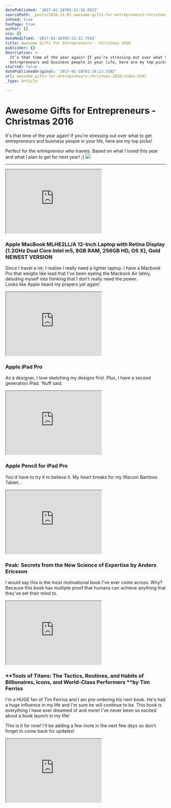 ```yaml
---
datePublished: '2017-01-18T05:51:16.092Z'
sourcePath: _posts/2016-11-01-awesome-gifts-for-entrepreneurs-christmas-2016.md
inFeed: true
hasPage: true
author: []
via: {}
dateModified: '2017-01-18T05:51:12.756Z'
title: Awesome Gifts for Entrepreneurs - Christmas 2016
publisher: {}
description: >-
  It’s that time of the year again! If you’re stressing out over what to get
  entrepreneurs and business people in your life, here are my top picks!
starred: false
datePublishedOriginal: '2017-01-18T01:16:23.339Z'
url: awesome-gifts-for-entrepreneurs-christmas-2016/index.html
_type: Article

---
```

# Awesome Gifts for Entrepreneurs - Christmas 2016

It's that time of the year again! If you're stressing out over what to get entrepreneurs and business people in your life, here are my top picks!

Perfect for the entrepreneur who travels. Based on what I loved this year and what I plan to get for next year! ;)
![](https://the-grid-user-content.s3-us-west-2.amazonaws.com/f3b6f6d5-76c8-449e-b534-4d4b613d4811.jpg)

---

<iframe src="https://the-grid.github.io/ed-userhtml/?g=eJx1klFv2jAUhf9K5ge_pbFDkwLDILpSLRJMk9Ku0l6ii3ObWEns1LbG2K-fC53KJu3Nusc693zHXkjUHu1yAVFr8VmQ1vvRzZPkcDhcwQC_jL6SZkjW49hjvAN5a0wX77afN-l2G_M0LrRs4zvlxh6OST0mt4xvisfNd_6UvPqBq3pVOVepfuXEKKlC8fhwP6Uvqhb8-mbKWJ5Nr6mzgsecdng8GFs7MYDch020V7r7ZGoUvUqph0agalpprI5TdhKLWkiez1iWTrJgluU1IJ9Nssm-zrPn2SzjMxJ5sA16Qap9D7ojy4UammgfFqEVhJHIWSlIYHaxhjfqGGp3dB6HE_5B1cHAJS-rCrU0tdLNGWNdFl_EOzO9N3YAL6pyy3NW0eJOrJ3SxQAN0h3YDv3XHmTooKQl2h9K4je0ThktUsZu2DRN6VMp-L-oJFouEjjnPoX980zK_i8yBm3l_-7r1KIJ9nCRmUSBzreCcBK1r9f96XhRD_RhFFryxx4FOQtzbTRGH9QwGutB-4_REEpWes7Gn5djEiUh-tsv-w1SYMr9" height="200" style=""></iframe>

### Apple MacBook MLHE2LL/A 12-Inch Laptop with Retina Display (1.2GHz Dual Core Intel m5, 8GB RAM, 256GB HD, OS X), Gold NEWEST VERSION

Since I travel a lot, I realise I really need a lighter laptop. I have a Macbook Pro that weighs like lead that I've been eyeing the Macbook Air lately, deluding myself into thinking that I don't really need the power.   
Looks like Apple heard my prayers yet again!

<iframe src="https://the-grid.github.io/ed-userhtml/?g=eJx1kl9v2yAUxb8K44GXyTW4zh9nIVG6LlOkdavkdX20iLmxUWyggOZln37UadVs0t7QPVeH8zuwrEEHcKulQK2DA8dtCNYv0nQYhivRi99GX9WmTzfWdpCoeyETls0_3ySPKtmqpLSihlTa9IayyeTbLbv7lD7bCF91qvK-Ut3ac1sTBfzh-3ZOnpTkLJ_NKZ2y_Jp4x1nCyBFOg3HSc2WFfG-dIZ3Sx49GAu9URoJoOKimrY3TSUZHcSf5YT8pZF4U2aTI8tkBiillmZhNKZ3A4brOMQrCNRA4rvad0Ee8Wqq-Qft4EziOKUbe1RxHVp9o8UKbCOlPPkA_Yg9KRgOfPq0r0LWRSjdnjk25-8rfoMnWuF4EXpVf2JRWZHfLN17pXS8aIHfCHSHcd7Eq_lCSEtxPVcMPcF4ZzTNKZ3SeZeSx5OxfVIxWy1Scc49hX59Huf9Fhqitw999jS2aaC8uMmMU6ULLMcOofV4P4_GiHtHFUWwpnDrg-CwstNGA3qneGheEDh9QH0tWekHtr8sxRmmM_vK7_gCU5Mdw" height="200" style=""></iframe>

### Apple iPad Pro

As a designer, I love sketching my designs first. Plus, I have a second generation iPad. 'Nuff said.

<iframe src="https://the-grid.github.io/ed-userhtml/?g=eJx1ktFu0zAUhl_F-MJ3nZOUpqHUrQqoUic2TQuUwU10Yp8mVhM72IYynh4vHaIgcWed3z76v09eSjQB3WoJpHV4ELQNYfALzk-n0xX08NOaK2l73gx8cFZ9k4G_SdL89vN8XrzkTy_AV52uvK90t9YoPn7YFmzwUqQspve7d2I2236Z3s2m19f7NN_f3D9sNg-s0-b41ioUnc5YgEagblppnZlkyRjulMjrIs_rTB7mME2LfAYqU_JQTAspAQ_1K0oCuAaDoFXdgTnS1VL3DamtU-gETSjxTgoaWfzEwDPNBJR_9AH7EeukVVzg-dd1hUZapU1zJtiUu1vxh5RtreshiKp8n-ZJxSLWxmuz66FBdgPuiOGuAxnxS1ai-64l7tF5bY3IkmSeFFnGPpXRyT-olKyWHM69x7K_9Wv3v8oYs3X429do0cb1cNGZkkgXWkFTStqn62E8XuiBLo6ipfDYoaDnYGGsQfJC94N1AUx4TfooWZtFMvy4HFPCY_Xn3_ML68u-gQ" height="200" style=""></iframe>

### Apple Pencil for iPad Pro

You'd have to try it to believe it. My heart breaks for my Wacom Bamboo Tablet...

<iframe src="https://the-grid.github.io/ed-userhtml/?g=eJx1kl1LwzAUhv9KzEXvZtKum3MuG0MRBipC_bgsp-lZG9YmNYlO_fVm3cQpeBfOmxye9yEzidqjnc-A1BbXgtbed27K2Ha7PYUWPo0-laZlVcc6a8pX6RkfpWk6GifDCdu9AJc3KncuV81CoXh8uJ5EjdKbS1OiaFQSeagEqqqWxupBwvtwVYoxphzi87TEtYRiyMdFsR7GRZGkIz6Kh2eUeLAVekHzogG9ofOZaitSGFuiFZRT4qwUNJC6gYYD6wBK9-E8tj30VpVhgWMvixy1NKXS1Z5vma3uxE-P6NrYFrzIs5t4zPNodSWWTulVCxVGt2A36O8bkKFcFmVo35TEJ7ROGS0Szs_4JEmi50zEf6tSMp8x2HP3sN9ylf0PGUO28L999RZNWA9HzJSEdr4WNKak3l33_fFIDzRhFCz5jwYF3QdTbTSSE9V2xnrQ_oK0QbLSU969H48pYQH98De-AHnvsxU" height="200" style=""></iframe>

### **Peak: Secrets from the New Science of Expertise** by Anders Ericsson

I would say this is the most motivational book I've ever come across. Why? Because this book has multiple proof that humans can achieve anything that they've set their mind to.

<iframe src="https://the-grid.github.io/ed-userhtml/?g=eJx1klFr2zAQx7-Kqge_uZLdLHbTKKHrKAS2UXC2PpqrdbGPyFImiWXdp5_qtDQb7E3cHcf_9zstO7QR_WoJbPC4U3yI8RAWQhyPx0sY4bezl50bxdY5E_ItRbAh_0jGkLNAHkP-6LzR-Z2BEPIH9DvnR_RB6IMorsp6Xl9VdS1eVkNoDbUhtGTWhOrb9r7ODNn9ndOoDJVZhF4h9UPnvM1LOTU3WmE5u5Ywk_PddVEWZaWhqGeI1QetC6gr4CyC7zEq3j4ZsHu-WtLYsyfnNXrFJWfBd4onpJBbeIXKQYfnEHGc6I6k04IgfqxbtJ3TZPtTvttm81W9c2T3iQ6iapvPxVy22eaTug1kNyP0mH0Bv8f4YKBLcE3WoP9JHX5PMpIrVUpZyboss8dGFf-icrZaCjjlnsK-XYH8_yJj6q3j374miy6th7PMnCW6OChecDa8jMfpeaYHTColS_HZoOKnxsI6i-yCxoPz6ebxho1JMtmFPPw6L3MmUvTXT_QHNwLCUQ" height="200" style=""></iframe>

### **Tools of Titans: The Tactics, Routines, and Habits of Billionaires, Icons, and World-Class Performers **by Tim Ferriss

I'm a HUGE fan of Tim Ferriss and I am pre-ordering his next book. He's had a huge influence in my life and I'm sure he will continue to be. This book is everything I have ever dreamed of and more! I've never been so excited about a book launch in my life!

This is it for now! I'll be adding a few more in the next few days so don't forget to come back for updates!

<iframe src="https://the-grid.github.io/ed-userhtml/?g=eJwlzrEOgjAQANCdrzAMbEcpJSgJ4MxgYmL8gGt7QlVa02ti5OuNcX7L69lE90o7jmbIhdjAY4krbsEDWv5worU0YRVvZ2dKLIKnOx9PGB-Uzk80NFwvBacQabIDuXkxIXqoqwLt5DmhNz-QlcJuTw3ITtfQYNsCqlsFpA-tJiU7VDIfe_HPjFn2BdLyMhY" height="200" style=""></iframe>